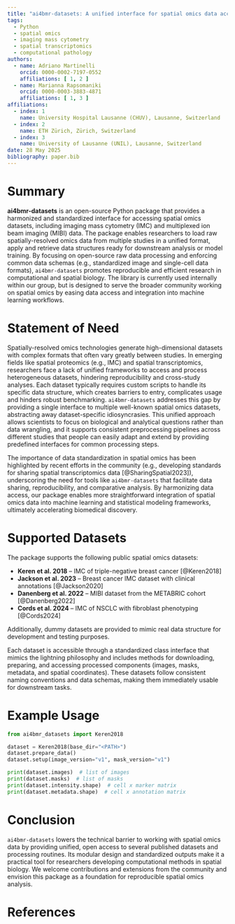 ```yaml
---
title: "ai4bmr-datasets: A unified interface for spatial omics data access for computer vision and machine learning"
tags:
  - Python
  - spatial omics
  - imaging mass cytometry
  - spatial transcriptomics
  - computational pathology
authors:
  - name: Adriano Martinelli
    orcid: 0000-0002-7197-0552
    affiliations: [ 1, 2 ]
  - name: Marianna Rapsomaniki
    orcid: 0000-0003-3883-4871
    affiliations: [ 1, 3 ]
affiliations:
  - index: 1
    name: University Hospital Lausanne (CHUV), Lausanne, Switzerland
  - index: 2
    name: ETH Zürich, Zürich, Switzerland
  - index: 3
    name: University of Lausanne (UNIL), Lausanne, Switzerland
date: 28 May 2025
bibliography: paper.bib
---
```


# Summary

**ai4bmr-datasets** is an open-source Python package that provides a harmonized and standardized interface for accessing
spatial omics datasets, including imaging mass cytometry (IMC) and multiplexed ion beam imaging (MIBI) data. The
package enables researchers to load raw spatially-resolved omics data from multiple studies in a unified format, apply 
and retrieve data structures ready for downstream analysis or model training. By
focusing on open-source raw data processing and enforcing common data schemas (e.g., standardized image and single-cell
data formats), `ai4bmr-datasets` promotes reproducible and efficient research in computational and spatial
biology. The library is currently used internally within our group, but is designed to serve the broader community
working on spatial omics by easing data access and integration into machine learning workflows.

# Statement of Need

Spatially-resolved omics technologies generate high-dimensional datasets with complex formats that often vary greatly
between studies. In emerging fields like spatial proteomics (e.g., IMC) and spatial transcriptomics, researchers face a
lack of unified frameworks to access and process heterogeneous datasets, hindering reproducibility and cross-study
analyses. Each dataset typically requires custom scripts to handle its specific data structure, which creates barriers
to entry, complicates usage and hinders robust benchmarking. `ai4bmr-datasets` addresses this gap by providing a single interface to
multiple well-known spatial omics datasets, abstracting away dataset-specific idiosyncrasies. This unified approach
allows scientists to focus on biological and analytical questions rather than data wrangling, and it supports consistent
preprocessing pipelines across different studies that people can easily adapt and extend by providing predefined interfaces for common processing steps.

The importance of data standardization in spatial omics has been highlighted by recent efforts in the community (e.g.,
developing standards for sharing spatial transcriptomics data [@SharingSpatial2023]), underscoring the need
for tools like `ai4bmr-datasets` that facilitate data sharing, reproducibility, and comparative analysis. By harmonizing
data access, our package enables more straightforward integration of spatial omics data into machine learning and
statistical modeling frameworks, ultimately accelerating biomedical discovery.

# Supported Datasets

The package supports the following public spatial omics datasets:

- **Keren et al. 2018** – IMC of triple-negative breast cancer [@Keren2018]
- **Jackson et al. 2023** – Breast cancer IMC dataset with clinical annotations [@Jackson2020]
- **Danenberg et al. 2022** – MIBI dataset from the METABRIC cohort [@Danenberg2022]
- **Cords et al. 2024** – IMC of NSCLC with fibroblast phenotyping [@Cords2024]

Additionally, dummy datasets are provided to mimic real data structure for development and testing purposes.

Each dataset is accessible through a standardized class interface that mimics the lightning philosophy and includes methods for downloading, preparing, and
accessing processed components (images, masks, metadata, and spatial coordinates). These datasets follow consistent
naming conventions and data schemas, making them immediately usable for downstream tasks.

# Example Usage

```python
from ai4bmr_datasets import Keren2018

dataset = Keren2018(base_dir="<PATH>")
dataset.prepare_data()
dataset.setup(image_version="v1", mask_version="v1")

print(dataset.images)  # list of images
print(dataset.masks)  # list of masks
print(dataset.intensity.shape)  # cell x marker matrix
print(dataset.metadata.shape)  # cell x annotation matrix
```

# Conclusion

`ai4bmr-datasets` lowers the technical barrier to working with spatial omics data by providing unified, open access to
several published datasets and processing routines. Its modular design and standardized outputs make it a practical tool
for researchers developing computational methods in spatial biology. We welcome contributions and extensions from the
community and envision this package as a foundation for reproducible spatial omics analysis.

# References

```{bibliography}

